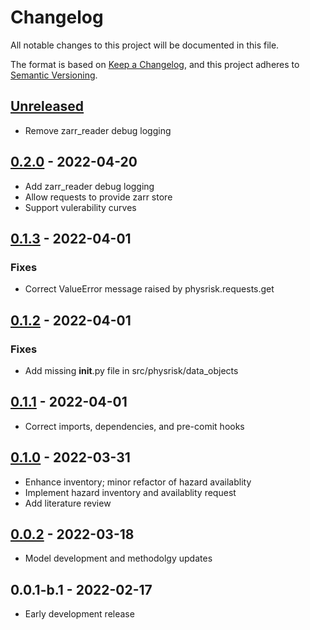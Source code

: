 # Changelog

All notable changes to this project will be documented in this file.

The format is based on [Keep a Changelog](https://keepachangelog.com/en/1.0.0/),
and this project adheres to [Semantic Versioning](https://semver.org/spec/v2.0.0.html).

## [Unreleased]

- Remove zarr_reader debug logging

## [0.2.0] - 2022-04-20

- Add zarr_reader debug logging
- Allow requests to provide zarr store
- Support vulerability curves

## [0.1.3] - 2022-04-01

### Fixes
- Correct ValueError message raised by physrisk.requests.get

## [0.1.2] - 2022-04-01

### Fixes
- Add missing __init__.py file in src/physrisk/data_objects

## [0.1.1] - 2022-04-01

- Correct imports, dependencies, and pre-comit hooks

## [0.1.0] - 2022-03-31

- Enhance inventory; minor refactor of hazard availablity
- Implement hazard inventory and availablity request
- Add literature review

## [0.0.2] - 2022-03-18

- Model development and methodolgy updates

## 0.0.1-b.1 - 2022-02-17

- Early development release


[Unreleased]: https://github.com/os-climate/physrisk/compare/v0.2.0...HEAD
[0.2.0]: https://github.com/os-climate/physrisk/compare/v0.1.3...v0.2.0
[0.1.3]: https://github.com/os-climate/physrisk/compare/v0.1.2...v0.1.3
[0.1.2]: https://github.com/os-climate/physrisk/compare/v0.1.1...v0.1.2
[0.1.1]: https://github.com/os-climate/physrisk/compare/v0.1.0...v0.1.1
[0.1.0]: https://github.com/os-climate/physrisk/compare/v0.0.2...v0.1.0
[0.0.2]: https://github.com/os-climate/physrisk/compare/v0.0.1-b.1...v0.0.2
